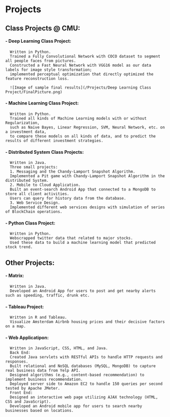 # Projects

## Class Projects @ CMU:

#### - Deep Learning Class Project: 
      
      Written in Python.
      Trained a Fully Convolutional Network with COCO dataset to segment all people faces from pictures. 
      Constructed a Fast Neural Network with VGG16 model as our data labels for image style transformation; 
      implemented perceptual optimization that directly optimized the feature reconstruction loss. 
      
      ![Image of sample final results](/Projects/Deep Learning Class Project/FinalPicture.png)    
      
#### - Machine Learning Class Project: 

      Written in Python.
      Trained all kinds of Machine Learning models with or without Regularization, 
      such as Naive Bayes, Linear Regression, SVM, Neural Network, etc. on a investment data, 
      to compare these models on all kinds of data, and to predict the results of different investment strategies. 
      
#### - Distributed System Class Projects:

      Written in Java.
      Three small projects: 
      1. Messaging and the Chandy-Lamport Snapshot Algorithm. 
      Implemented a Pit game with Chandy-Lamport Snapshot Algorithm in the distributed System. 
      2. Mobile to Cloud Application. 
      Built an event-search Android App that connected to a MongoDB to store all client activities. 
      Users can query for history data from the database. 
      3. Web Service Design. 
      Implemented different web services designs with simulation of series of BlockChain operations. 
      
#### - Python Class Project:

      Written in Python.
      Webscrapped twitter data that related to major stocks. 
      Used these data to build a machine learning model that predicted stock trend. 

## Other Projects:

#### - Matrix:

      Written in Java.
      Developed an Android App for users to post and get nearby alerts such as speeding, traffic, drunk etc.
      
#### - Tableau Project:

      Written in R and Tableau.
      Visualize Amsterdam Airbnb housing prices and their decisive factors on a map. 
      
#### - Web Applicatipon:

      Written in JavaScript, CSS, HTML, and Java.
      Back End:
      Created Java servlets with RESTful APIs to handle HTTP requests and responses.
      Built relational and NoSQL databases (MySQL, MongoDB) to capture real business data from Yelp API.
      Designed algorithms (e.g., content-based recommendation) to implement business recommendation.
      Deployed server side to Amazon EC2 to handle 150 queries per second tested by Apache JMeter.
      Front End:
      Designed an interactive web page utilizing AJAX technology (HTML, CSS and JavaScript).
      Developed an Android mobile app for users to search nearby businesses based on locations.


